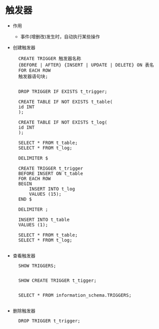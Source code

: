 # 触发器
- 作用
	- 事件(增删改)发生时，自动执行某些操作

- 创建触发器
	<pre>
	CREATE TRIGGER 触发器名称
	{BEFORE | AFTER} {INSERT | UPDATE | DELETE} ON 表名
	FOR EACH ROW
	触发器语句块;
	</pre>
	<pre>
	DROP TRIGGER IF EXISTS t_trigger;

	CREATE TABLE IF NOT EXISTS t_table(
	id INT
	);
	
	CREATE TABLE IF NOT EXISTS t_log(
	id INT
	);
	
	SELECT * FROM t_table;
	SELECT * FROM t_log;
	
	DELIMITER $
	
	CREATE TRIGGER t_trigger
	BEFORE INSERT ON t_table
	FOR EACH ROW
	BEGIN 
		INSERT INTO t_log
		VALUES (15);
	END $
	
	DELIMITER ;
	
	INSERT INTO t_table
	VALUES (1);
	
	SELECT * FROM t_table;
	SELECT * FROM t_log;
	</pre>

- 查看触发器
	<pre>
	SHOW TRIGGERS;
	</pre>
	<pre>
	SHOW CREATE TRIGGER t_tigger;
	</pre>
	<pre>
	SELECT * FROM information_schema.TRIGGERS; 
	</pre>
- 删除触发器
	<pre>
	DROP TRIGGER t_trigger; 
	</pre>